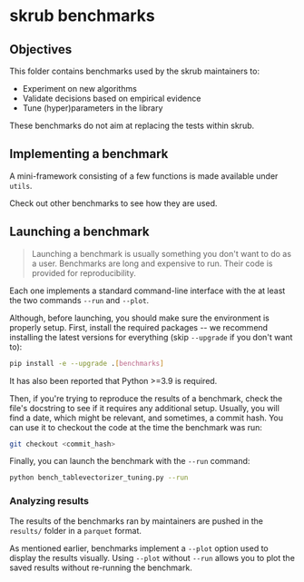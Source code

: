 # skrub benchmarks

## Objectives

This folder contains benchmarks used by the skrub maintainers to:
- Experiment on new algorithms
- Validate decisions based on empirical evidence
- Tune (hyper)parameters in the library

These benchmarks do not aim at replacing the tests within skrub.

## Implementing a benchmark

A mini-framework consisting of a few functions is made available under `utils`.

Check out other benchmarks to see how they are used.

## Launching a benchmark

> Launching a benchmark is usually something you don't want to do as a user.
  Benchmarks are long and expensive to run. Their code is provided for reproducibility.

Each one implements a standard command-line interface with the at least the two
commands ``--run`` and ``--plot``.

Although, before launching, you should make sure the environment is properly setup.
First, install the required packages -- we recommend installing the latest versions
for everything (skip `--upgrade` if you don't want to):

```bash
pip install -e --upgrade .[benchmarks]
```

It has also been reported that Python >=3.9 is required.

Then, if you're trying to reproduce the results of a benchmark, check the file's
docstring to see if it requires any additional setup.
Usually, you will find a date, which might be relevant, and sometimes, a commit
hash. You can use it to checkout the code at the time the benchmark was run:

```bash
git checkout <commit_hash>
```

Finally, you can launch the benchmark with the ``--run`` command:

```bash
python bench_tablevectorizer_tuning.py --run
```

### Analyzing results

The results of the benchmarks ran by maintainers are pushed in the `results/`
folder in a `parquet` format.

As mentioned earlier, benchmarks implement a ``--plot`` option used to display
the results visually. Using ``--plot`` without ``--run`` allows you to plot
the saved results without re-running the benchmark.
